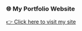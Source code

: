 ### 🌐 My Portfolio Website  
[👉 Click here to visit my site]([https://braindead-ai.github.io/](https://braindead-ai.github.io/braindead.github.io/))
